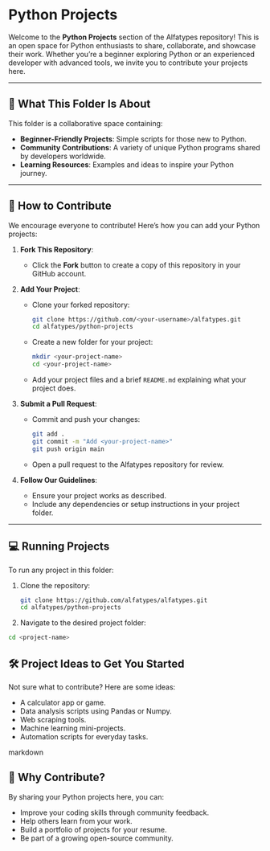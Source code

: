 # Python Projects

Welcome to the **Python Projects** section of the Alfatypes repository! This is an open space for Python enthusiasts to share, collaborate, and showcase their work. Whether you’re a beginner exploring Python or an experienced developer with advanced tools, we invite you to contribute your projects here.

---

## 📁 What This Folder Is About

This folder is a collaborative space containing:
- **Beginner-Friendly Projects**: Simple scripts for those new to Python.
- **Community Contributions**: A variety of unique Python programs shared by developers worldwide.
- **Learning Resources**: Examples and ideas to inspire your Python journey.

---

## 🤝 How to Contribute

We encourage everyone to contribute! Here’s how you can add your Python projects:

1. **Fork This Repository**:
   - Click the **Fork** button to create a copy of this repository in your GitHub account.

2. **Add Your Project**:
   - Clone your forked repository:
     ```bash
     git clone https://github.com/<your-username>/alfatypes.git
     cd alfatypes/python-projects
     ```
   - Create a new folder for your project:
     ```bash
     mkdir <your-project-name>
     cd <your-project-name>
     ```
   - Add your project files and a brief `README.md` explaining what your project does.

3. **Submit a Pull Request**:
   - Commit and push your changes:
     ```bash
     git add .
     git commit -m "Add <your-project-name>"
     git push origin main
     ```
   - Open a pull request to the Alfatypes repository for review.

4. **Follow Our Guidelines**:
   - Ensure your project works as described.
   - Include any dependencies or setup instructions in your project folder.

---

## 💻 Running Projects

To run any project in this folder:
1. Clone the repository:
   ```bash
   git clone https://github.com/alfatypes/alfatypes.git
   cd alfatypes/python-projects

2. Navigate to the desired project folder:

  ```bash
  cd <project-name>
  ```
  ## 🛠 Project Ideas to Get You Started
Not sure what to contribute? Here are some ideas:

- A calculator app or game.
- Data analysis scripts using Pandas or Numpy.
- Web scraping tools.
- Machine learning mini-projects.
- Automation scripts for everyday tasks.

markdown

## 🌟 Why Contribute?

By sharing your Python projects here, you can:

- Improve your coding skills through community feedback.
- Help others learn from your work.
- Build a portfolio of projects for your resume.
- Be part of a growing open-source community.

